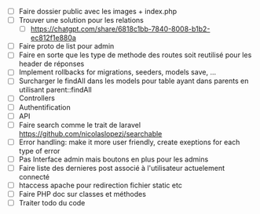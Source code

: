 - [ ] Faire dossier public avec les images + index.php
- [ ] Trouver une solution pour les relations
 	- [ ] https://chatgpt.com/share/6818c1bb-7840-8008-b1b2-ec812f1e880a
- [ ] Faire proto de list pour admin
- [ ] Faire en sorte que les type de methode des routes soit reutilisé pour les header de réponses
- [ ] Implement rollbacks for migrations, seeders, models save, ...
- [ ] Surcharger le findAll dans les models pour table ayant dans parents en utilisant parent::findAll
- [ ] Controllers
- [ ] Authentification
- [ ] API
- [ ] Faire search comme le trait de laravel https://github.com/nicolaslopezj/searchable
- [ ] Error handling: make it more user friendly, create exeptions for each type of error
- [ ] Pas Interface admin mais boutons en plus pour les admins
- [ ] Faire liste des dernieres post associé à l'utilisateur actuelement connecté
- [ ] htaccess apache pour redirection fichier static etc
- [ ] Faire PHP doc sur classes et méthodes
- [ ] Traiter todo du code
